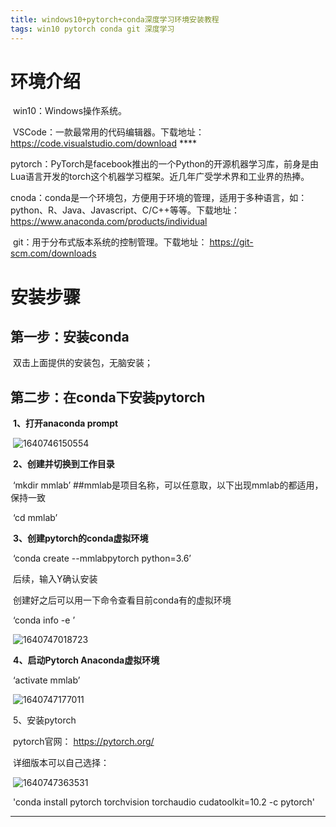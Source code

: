 ```yaml
---
title: windows10+pytorch+conda深度学习环境安装教程
tags: win10 pytorch conda git 深度学习
---
```


#	环境介绍

​	win10：Windows操作系统。

​	VSCode：一款最常用的代码编辑器。下载地址： https://code.visualstudio.com/download ****

​	pytorch：PyTorch是facebook推出的一个Python的开源机器学习库，前身是由Lua语言开发的torch这个机器学习框架。近几年广受学术界和工业界的热捧。

​	cnoda：conda是一个环境包，方便用于环境的管理，适用于多种语言，如：python、R、Java、Javascript、C/C++等等。下载地址： https://www.anaconda.com/products/individual 

​	git：用于分布式版本系统的控制管理。下载地址： https://git-scm.com/downloads 

#	安装步骤

## 第一步：安装conda

​	双击上面提供的安装包，无脑安装；

##	第二步：在conda下安装pytorch

​	**1、打开anaconda prompt**

​		![1640746150554](C:\Users\86137\AppData\Roaming\Typora\typora-user-images\1640746150554.png)

​	**2、创建并切换到工作目录**

​		‘mkdir mmlab’  ##mmlab是项目名称，可以任意取，以下出现mmlab的都适用，保持一致

​		‘cd mmlab’  

​	**3、创建pytorch的conda虚拟环境**

​		‘conda create --mmlabpytorch python=3.6’  

​		后续，输入Y确认安装

​		创建好之后可以用一下命令查看目前conda有的虚拟环境

​		 ‘conda info -e ’

​		![1640747018723](C:\Users\86137\AppData\Roaming\Typora\typora-user-images\1640747018723.png)

​	**4、启动Pytorch Anaconda虚拟环境**

​		‘activate mmlab’

​		![1640747177011](C:\Users\86137\AppData\Roaming\Typora\typora-user-images\1640747177011.png)

​	5、安装pytorch

​		pytorch官网： https://pytorch.org/ 

​		详细版本可以自己选择：

​		![1640747363531](C:\Users\86137\AppData\Roaming\Typora\typora-user-images\1640747363531.png)

​		'conda install pytorch torchvision torchaudio cudatoolkit=10.2 -c pytorch'



<!--more-->

---

